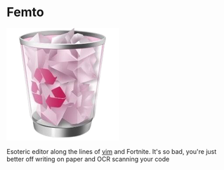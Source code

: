 # Femto

![femto logo](assets/appicon.png)

Esoteric editor along the lines of [vim](https://vimto.s3.eu-west-1.amazonaws.com/wp-content/uploads/2021/03/31111534/Middle-East-v5.png) and Fortnite.
It's so bad, you're just better off writing on paper and OCR scanning your code
